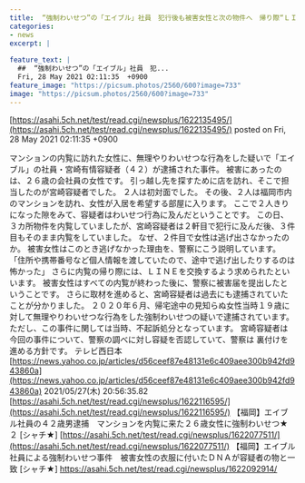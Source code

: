 ```yaml
---
title:  “強制わいせつ”の「エイブル」社員　犯行後も被害女性と次の物件へ　帰り際“ＬＩＮＥ交換”求め★２ 
categories:
- news
excerpt: |
  
feature_text: |
  ##  “強制わいせつ”の「エイブル」社員　犯...
  Fri, 28 May 2021 02:11:35  +0900
feature_image: "https://picsum.photos/2560/600?image=733"
image: "https://picsum.photos/2560/600?image=733"
---
```


[https://asahi.5ch.net/test/read.cgi/newsplus/1622135495/](https://asahi.5ch.net/test/read.cgi/newsplus/1622135495/)
posted on Fri, 28 May 2021 02:11:35  +0900

<!--more-->

マンションの内覧に訪れた女性に、無理やりわいせつな行為をした疑いで「エイブル」の社員・宮崎有情容疑者（４２）が逮捕された事件。 被害にあったのは、２６歳の会社員の女性です。 引っ越し先を探すために店を訪れ、そこで担当したのが宮崎容疑者でした。 ２人は初対面でした。 その後、２人は福岡市内のマンションを訪れ、女性が入居を希望する部屋に入ります。 ここで２人きりになった隙をみて、容疑者はわいせつ行為に及んだということです。 この日、３カ所物件を内覧していましたが、宮崎容疑者は２軒目で犯行に及んだ後、３件目もそのまま内覧をしていました。 なぜ、２件目で女性は逃げ出さなかったのか。 被害女性はこのとき逃げなかった理由を、警察にこう説明しています。 「住所や携帯番号など個人情報を渡していたので、途中で逃げ出したりするのは怖かった」 さらに内覧の帰り際には、ＬＩＮＥを交換するよう求められたといいます。 被害女性はすべての内覧が終わった後に、警察に被害届を提出したということです。 さらに取材を進めると、宮崎容疑者は過去にも逮捕されていたことが分かりました。 ２０２０年６月、帰宅途中の見知らぬ女性当時１９歳に対して無理やりわいせつな行為をした強制わいせつの疑いで逮捕されています。 ただし、この事件に関しては当時、不起訴処分となっています。 宮崎容疑者は今回の事件について、警察の調べに対し容疑を否認していて、警察は 裏付けを進める方針です。 テレビ西日本 [https://news.yahoo.co.jp/articles/d56ceef87e48131e6c409aee300b942fd943860a](https://news.yahoo.co.jp/articles/d56ceef87e48131e6c409aee300b942fd943860a) 2021/05/27(木) 20:56:35.82 [https://asahi.5ch.net/test/read.cgi/newsplus/1622116595/](https://asahi.5ch.net/test/read.cgi/newsplus/1622116595/) 【福岡】エイブル社員の４２歳男逮捕　マンションを内覧に来た２６歳女性に強制わいせつ★２ [シャチ★] [https://asahi.5ch.net/test/read.cgi/newsplus/1622077511/](https://asahi.5ch.net/test/read.cgi/newsplus/1622077511/) 【福岡】エイブル社員による強制わいせつ事件　被害女性の衣服に付いたＤＮＡが容疑者の物と一致 [シャチ★] https://asahi.5ch.net/test/read.cgi/newsplus/1622092914/
